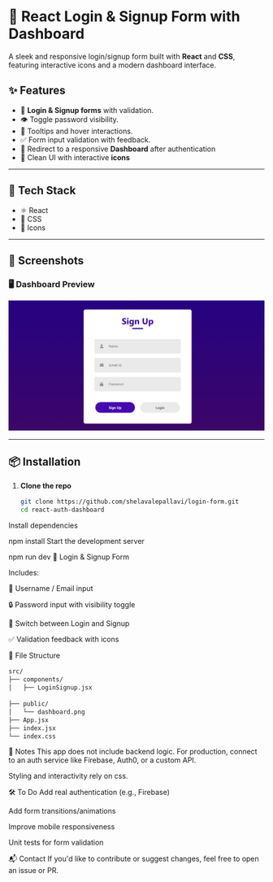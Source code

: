 # 🔐 React Login & Signup Form with Dashboard

A sleek and responsive login/signup form built with **React** and **CSS**, featuring interactive icons and a modern dashboard interface.

## ✨ Features

- 🔑 **Login & Signup forms** with validation.
- 👁️ Toggle password visibility.
- 🧠 Tooltips and hover interactions.
- ✅ Form input validation with feedback.
- 🚀 Redirect to a responsive **Dashboard** after authentication
- 🎨 Clean UI with interactive **icons**

---

## 🚧 Tech Stack

- ⚛️ React
- 💨 CSS
- 🧰 Icons

---

## 📸 Screenshots

### 🖥️ Dashboard Preview

![Dashboard Screenshot](public/dashboard.png)

---

## 📦 Installation

1. **Clone the repo**
   ```bash
   git clone https://github.com/shelavalepallavi/login-form.git
   cd react-auth-dashboard

Install dependencies

npm install
Start the development server

npm run dev
🔐 Login & Signup Form


Includes:

👤 Username / Email input

🔒 Password input with visibility toggle

🔁 Switch between Login and Signup

✅ Validation feedback with icons



🧭 File Structure
````
src/
├── components/
│   ├── LoginSignup.jsx
  
├── public/
│   └── dashboard.png
├── App.jsx
├── index.jsx
└── index.css
````
📌 Notes
This app does not include backend logic. For production, connect to an auth service like Firebase, Auth0, or a custom API.

Styling and interactivity rely on css.

🛠️ To Do
 Add real authentication (e.g., Firebase)

 Add form transitions/animations

 Improve mobile responsiveness

 Unit tests for form validation

📬 Contact
If you'd like to contribute or suggest changes, feel free to open an issue or PR.
